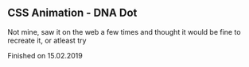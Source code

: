## CSS Animation - DNA Dot

Not mine, saw it on the web a few times and thought it would be fine to recreate it, or atleast try

Finished on 15.02.2019

